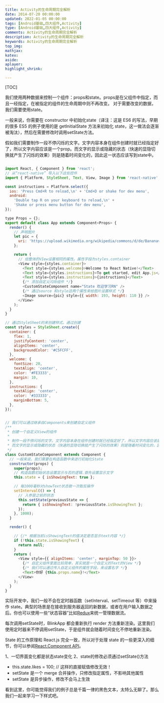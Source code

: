 ```yaml
---
title: Activity的生命周期完全解析
date: 2014-07-20 00:00:00
updated: 2022-01-05 00:00:00
tags: [Android基础,四大组件,Activity]
type: [Android基础,四大组件,Activity]
comments: Activity的生命周期完全解析
description: Activity的生命周期完全解析
keywords: Activity的生命周期完全解析
top_img:
mathjax:
katex:
aside:
aplayer:
highlight_shrink:

---
```


[TOC]



我们使用两种数据来控制一个组件：props和state。props是在父组件中指定，而且一经指定，在被指定的组件的生命周期中则不再改变。 对于需要改变的数据，我们需要使用state。

一般来说，你需要在 constructor 中初始化state（译注：这是 ES6 的写法，早期的很多 ES5 的例子使用的是 getInitialState 方法来初始化 state，这一做法会逐渐被淘汰），然后在需要修改时调用setState方法。

假如我们需要制作一段不停闪烁的文字。文字内容本身在组件创建时就已经指定好了，所以文字内容应该是一个prop。而文字的显示或隐藏的状态（快速的显隐切换就产生了闪烁的效果）则是随着时间变化的，因此这一状态应该写到state中。


```js

import React, { Component } from 'react';
// 从“react-native” 导入以下这些控件
import { Platform, StyleSheet, Text, View, Image } from 'react-native';

const instructions = Platform.select({
  ios: 'Press Cmd+R to reload,\n' + 'Cmd+D or shake for dev menu',
  android:
    'Double tap R on your keyboard to reload,\n' +
    'Shake or press menu button for dev menu',
});

type Props = {};
export default class App extends Component<Props> {
  render() {
    // 声明图片
    let pic = {
      uri: 'https://upload.wikimedia.org/wikipedia/commons/d/de/Bananavarieties.jpg'
    };

    return (
      // 给整体的VIew设置相同的属性。属性字段为styles.container
      <View style={styles.container}>
        <Text style={styles.welcome}>Welcome to React Native!</Text>
        <Text style={styles.instructions}>To get started, edit App.js</Text>
        <Text style={styles.instructions}>{instructions}</Text>
        {/* 添加自定义闪烁组件 */}
        <CustomStateComponent name="State 欢迎学习RN" />
        {/* 通过source 和style这两个属性来给图片设置样式 */}
        <Image source={pic} style={{ width: 193, height: 110 }} />
      </View>
    );
  }
}

// 通过StyleSheet的来创建样式。通过创建
const styles = StyleSheet.create({
  container: {
    flex: 1,
    justifyContent: 'center',
    alignItems: 'center',
    backgroundColor: '#C5FCFF',
  },
  welcome: {
    fontSize: 20,
    textAlign: 'center',
    color: '#FE3333',
    margin: 10,
  },
  instructions: {
    textAlign: 'center',
    color: '#333333',
    marginBottom: 5,
  },
});


// 我们可以通过继承自Components来创建自定义组件
/**
 * 创建一个自定义View的组件
 * 
 * 制作一段不停闪烁的文字。文字内容本身在组件创建时就已经指定好了，所以文字内容应该是一个prop。
 * 而文字的显示或隐藏的状态（快速的显隐切换就产生了闪烁的效果）则是随着时间变化的，因此这一状态应该写到state中。
 */
class CustomStateComponent extends Component {
  // 一般来说，我们需要在构造函数中来进行初始化State
  constructor(props) {
    super(props);
    // 构造函数初始状态设置显示与否的逻辑.首先设置显示文字
    this.state = { isShowingText: true };

    // 每1000毫秒对showText状态做一次取反操作
    setInterval(() => {
      // 入参是之前的状态
      this.setState(previousState => {
        return { isShowingText: !previousState.isShowingText };
      });
    }, 1000);
  }

  render() {

    // {/* 根据当前isShowingText的值决定是否显示text内容 */}
    if (!this.state.isShowingText) {
      return null;
    }
    return (
      <View style={{ alignItems: 'center', marginTop: 50 }}>
        {/* 自定义组件里面比较简单，其实就是一个自定义的Text的View */}
        {/* 我们可以通过传入自定义组件的属性字段，来设置名字 */}
        <Text>你好 {this.props.name}!</Text>
      </View>
    );
  }
}

```
实际开发中，我们一般不会在定时器函数（setInterval、setTimeout 等）中来操作 state。典型的场景是在接收到服务器返回的新数据，或者在用户输入数据之后。你也可以使用一些“状态容器”比如[Redux](http://redux.js.org/index.html)来统一管理数据流。

每次调用setState时，BlinkApp 都会重新执行 render 方法重新渲染。这里我们使用定时器来不停调用setState，于是组件就会随着时间变化不停地重新渲染。

State 的工作原理和 React.js 完全一致，所以对于处理 state 的一些更深入的细节，你可以参阅[React.Component API](https://reactjs.org/docs/react-component.html#setstate)。

1、一切界面变化都是状态state变化
2、state的修改必须通过setState()方法
- this.state.likes = 100; // 这样的直接赋值修改无效！
- setState 是一个 merge 合并操作，只修改指定属性，不影响其他属性
- setState 是异步操作，修改不会马上生效

看到这里，你可能觉得我们的例子总是千篇一律的黑色文本，太特么无聊了。那么我们一起来学习一下样式吧。



